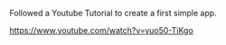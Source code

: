 Followed a Youtube Tutorial to create a first simple app. 

https://www.youtube.com/watch?v=yuo50-TiKgo
